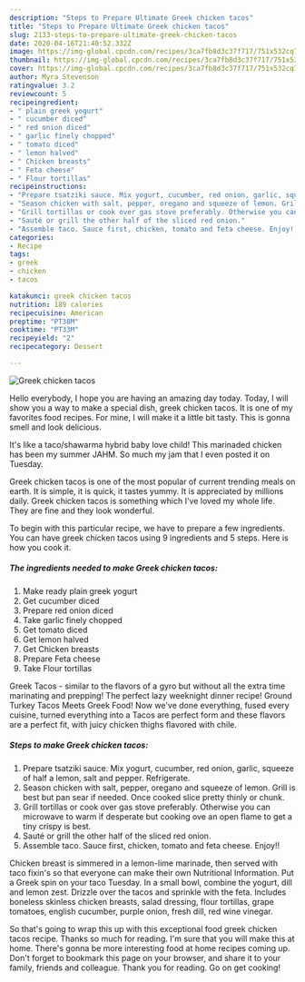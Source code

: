 ```yaml
---
description: "Steps to Prepare Ultimate Greek chicken tacos"
title: "Steps to Prepare Ultimate Greek chicken tacos"
slug: 2133-steps-to-prepare-ultimate-greek-chicken-tacos
date: 2020-04-16T21:40:52.332Z
image: https://img-global.cpcdn.com/recipes/3ca7fb8d3c37f717/751x532cq70/greek-chicken-tacos-recipe-main-photo.jpg
thumbnail: https://img-global.cpcdn.com/recipes/3ca7fb8d3c37f717/751x532cq70/greek-chicken-tacos-recipe-main-photo.jpg
cover: https://img-global.cpcdn.com/recipes/3ca7fb8d3c37f717/751x532cq70/greek-chicken-tacos-recipe-main-photo.jpg
author: Myra Stevenson
ratingvalue: 3.2
reviewcount: 5
recipeingredient:
- " plain greek yogurt"
- " cucumber diced"
- " red onion diced"
- " garlic finely chopped"
- " tomato diced"
- " lemon halved"
- " Chicken breasts"
- " Feta cheese"
- " Flour tortillas"
recipeinstructions:
- "Prepare tsatziki sauce. Mix yogurt, cucumber, red onion, garlic, squeeze of half a lemon, salt and pepper. Refrigerate."
- "Season chicken with salt, pepper, oregano and squeeze of lemon. Grill is best but pan sear if needed. Once cooked slice pretty thinly or chunk."
- "Grill tortillas or cook over gas stove preferably. Otherwise you can microwave to warm if desperate but cooking ove an open flame to get a tiny crispy is best."
- "Sauté or grill the other half of the sliced red onion."
- "Assemble taco. Sauce first, chicken, tomato and feta cheese. Enjoy!!"
categories:
- Recipe
tags:
- greek
- chicken
- tacos

katakunci: greek chicken tacos 
nutrition: 189 calories
recipecuisine: American
preptime: "PT38M"
cooktime: "PT33M"
recipeyield: "2"
recipecategory: Dessert

---
```



![Greek chicken tacos](https://img-global.cpcdn.com/recipes/3ca7fb8d3c37f717/751x532cq70/greek-chicken-tacos-recipe-main-photo.jpg)

Hello everybody, I hope you are having an amazing day today. Today, I will show you a way to make a special dish, greek chicken tacos. It is one of my favorites food recipes. For mine, I will make it a little bit tasty. This is gonna smell and look delicious.

It&#39;s like a taco/shawarma hybrid baby love child! This marinaded chicken has been my summer JAHM. So much my jam that I even posted it on Tuesday.

Greek chicken tacos is one of the most popular of current trending meals on earth. It is simple, it is quick, it tastes yummy. It is appreciated by millions daily. Greek chicken tacos is something which I've loved my whole life. They are fine and they look wonderful.


To begin with this particular recipe, we have to prepare a few ingredients. You can have greek chicken tacos using 9 ingredients and 5 steps. Here is how you cook it.

<!--inarticleads1-->

##### The ingredients needed to make Greek chicken tacos:

1. Make ready  plain greek yogurt
1. Get  cucumber diced
1. Prepare  red onion diced
1. Take  garlic finely chopped
1. Get  tomato diced
1. Get  lemon halved
1. Get  Chicken breasts
1. Prepare  Feta cheese
1. Take  Flour tortillas


Greek Tacos - similar to the flavors of a gyro but without all the extra time marinating and prepping! The perfect lazy weeknight dinner recipe! Ground Turkey Tacos Meets Greek Food! Now we&#39;ve done everything, fused every cuisine, turned everything into a Tacos are perfect form and these flavors are a perfect fit, with juicy chicken thighs flavored with chile. 

<!--inarticleads2-->

##### Steps to make Greek chicken tacos:

1. Prepare tsatziki sauce. Mix yogurt, cucumber, red onion, garlic, squeeze of half a lemon, salt and pepper. Refrigerate.
1. Season chicken with salt, pepper, oregano and squeeze of lemon. Grill is best but pan sear if needed. Once cooked slice pretty thinly or chunk.
1. Grill tortillas or cook over gas stove preferably. Otherwise you can microwave to warm if desperate but cooking ove an open flame to get a tiny crispy is best.
1. Sauté or grill the other half of the sliced red onion.
1. Assemble taco. Sauce first, chicken, tomato and feta cheese. Enjoy!!


Chicken breast is simmered in a lemon-lime marinade, then served with taco fixin&#39;s so that everyone can make their own Nutritional Information. Put a Greek spin on your taco Tuesday. In a small bowl, combine the yogurt, dill and lemon zest. Drizzle over the tacos and sprinkle with the feta. Includes boneless skinless chicken breasts, salad dressing, flour tortillas, grape tomatoes, english cucumber, purple onion, fresh dill, red wine vinegar. 

So that's going to wrap this up with this exceptional food greek chicken tacos recipe. Thanks so much for reading. I'm sure that you will make this at home. There's gonna be more interesting food at home recipes coming up. Don't forget to bookmark this page on your browser, and share it to your family, friends and colleague. Thank you for reading. Go on get cooking!
